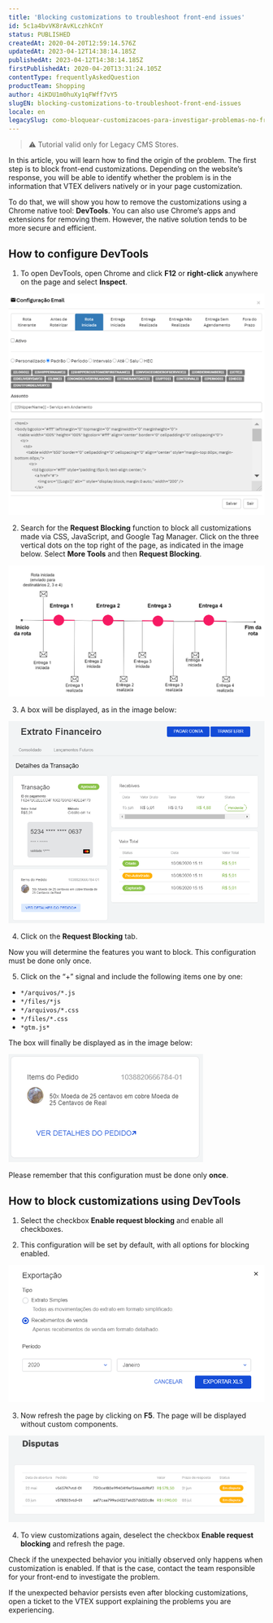 ```yaml
---
title: 'Blocking customizations to troubleshoot front-end issues'
id: 5c1a4bvVK8rAvKLczhkCnY
status: PUBLISHED
createdAt: 2020-04-20T12:59:14.576Z
updatedAt: 2023-04-12T14:38:14.185Z
publishedAt: 2023-04-12T14:38:14.185Z
firstPublishedAt: 2020-04-20T13:31:24.105Z
contentType: frequentlyAskedQuestion
productTeam: Shopping
author: 4iKDU1m0huXy1qFWff7vY5
slugEN: blocking-customizations-to-troubleshoot-front-end-issues
locale: en
legacySlug: como-bloquear-customizacoes-para-investigar-problemas-no-front-end-da-loja
---
```


>⚠️ Tutorial valid only for Legacy CMS Stores.

In this article, you will learn how to find the origin of the problem. The first step is to block front-end customizations. Depending on the website’s response, you will be able to identify whether the problem is in the information that VTEX delivers natively or in your page customization.

To do that, we will show you how to remove the customizations using a Chrome native tool: **DevTools**. You can also use Chrome’s apps and extensions for removing them. However, the native solution tends to be more secure and efficient.

## How to configure DevTools

1. To open DevTools, open Chrome and click **F12** or **right-click** anywhere on the page and select **Inspect**.

![Customizations1](https://raw.githubusercontent.com/vtexdocs/help-center-content/refs/heads/main/_1.png)

2. Search for the **Request Blocking** function to block all customizations made via CSS, JavaScript, and Google Tag Manager. Click on the three vertical dots on the top right of the page, as indicated in the image below. Select **More Tools** and then **Request Blocking**.

![Customizations2](https://raw.githubusercontent.com/vtexdocs/help-center-content/refs/heads/main/_2.png)

3. A box will be displayed, as in the image below:

![Customizations3](https://raw.githubusercontent.com/vtexdocs/help-center-content/refs/heads/main/_3.png)

4. Click on the **Request Blocking** tab.

Now you will determine the features you want to block. This configuration must be done only once.

5. Click on the “+” signal and include the following items one by one:
- `*/arquivos/*.js`
- `*/files/*js`
- `*/arquivos/*.css`
- `*/files/*.css`
- `*gtm.js*`

The box will finally be displayed as in the image below:

![Customizations4](https://raw.githubusercontent.com/vtexdocs/help-center-content/refs/heads/main/_4.png)

Please remember that this configuration must be done only __once__.

## How to block customizations using DevTools

1. Select the checkbox **Enable request blocking** and enable all checkboxes.

2. This configuration will be set by default, with all options for blocking enabled.

![Customizations5](https://raw.githubusercontent.com/vtexdocs/help-center-content/refs/heads/main/_5.png)

3. Now refresh the page by clicking on **F5**. The page will be displayed without custom components.

![Customizations6](https://raw.githubusercontent.com/vtexdocs/help-center-content/refs/heads/main/_6.png)

4. To view customizations again, deselect the checkbox **Enable request blocking** and refresh the page.

Check if the unexpected behavior you initially observed only happens when customization is enabled. If that is the case, contact the team responsible for your front-end to investigate the problem.

If the unexpected behavior persists even after blocking customizations, open a ticket to the VTEX support explaining the problems you are experiencing.


